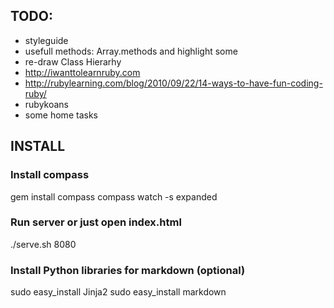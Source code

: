 
## TODO:
  - styleguide
  - usefull methods: Array.methods and highlight some
  - re-draw Class Hierarhy 
  - http://iwanttolearnruby.com
  - http://rubylearning.com/blog/2010/09/22/14-ways-to-have-fun-coding-ruby/
  - rubykoans
  - some home tasks










## INSTALL

### Install compass

gem install compass
compass watch -s expanded

### Run server or just open index.html
./serve.sh 8080

### Install Python libraries for markdown (optional)
sudo easy_install Jinja2
sudo easy_install markdown


